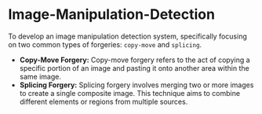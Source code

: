 # Image-Manipulation-Detection

To develop an image manipulation detection system, specifically focusing on two common types of forgeries: `copy-move` and `splicing`.

- **Copy-Move Forgery:** Copy-move forgery refers to the act of copying a specific portion of an image and pasting it onto another area within the same image.
- **Splicing Forgery:** Splicing forgery involves merging two or more images to create a single composite image. This technique aims to combine different elements or regions from multiple sources.

